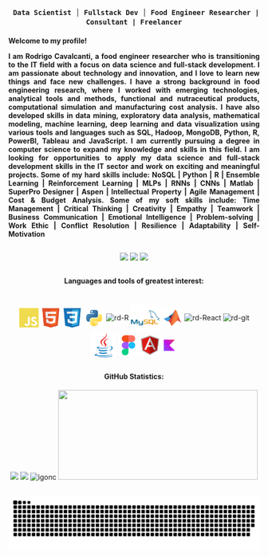 <h3 align="center" height="20" ></h3>

<h3 align="center" width="150">
	
```RD{
	
 Data Scientist │ Fullstack Dev │ Food Engineer Researcher | Consultant | Freelancer
```	
</h3>

<h4 align="justify" height="20" >

Welcome to my profile!
	
I am Rodrigo Cavalcanti, a food engineer researcher who is transitioning to the IT field with a focus on data science and full-stack development. I am passionate about technology and innovation, and I love to learn new things and face new challenges. I have a strong background in food engineering research, where I worked with emerging technologies, analytical tools and methods, functional and nutraceutical products, computational simulation and manufacturing cost analysis. I have also developed skills in data mining, exploratory data analysis, mathematical modeling, machine learning, deep learning and data visualization using various tools and languages such as SQL, Hadoop, MongoDB, Python, R, PowerBI, Tableau and JavaScript. I am currently pursuing a degree in computer science to expand my knowledge and skills in this field. I am looking for opportunities to apply my data science and full-stack development skills in the IT sector and work on exciting and meaningful projects. Some of my hard skills include: NoSQL | Python | R | Ensemble Learning | Reinforcement Learning | MLPs | RNNs | CNNs | Matlab | SuperPro Designer | Aspen | Intellectual Property | Agile Management | Cost & Budget Analysis. Some of my soft skills include: Time Management | Critical Thinking | Creativity | Empathy | Teamwork | Business Communication | Emotional Intelligence | Problem-solving | Work Ethic | Conflict Resolution | Resilience | Adaptability | Self-Motivation
	
</h4>

##

<div align="center"> 
  <a href="https://www.instagram.com/" target="_blank"><img src="https://img.shields.io/badge/-Instagram-%23E4405F?style=for-the-badge&logo=instagram&logoColor=white" target="_blank"></a>
  <a href = "mailto:rodrigoncavalcantir@gmail.com"><img src="https://img.shields.io/badge/-Gmail-%23333?style=for-the-badge&logo=gmail&logoColor=white" target="_blank"></a>
  <a href="https://www.linkedin.com/in/rodrigo-nunes-cavalcanti/" target="_blank"><img src="https://img.shields.io/badge/-LinkedIn-%230077B5?style=for-the-badge&logo=linkedin&logoColor=white" target="_blank"></a>
</div>

##
		
  <h4 align="center" height="20" >Languages and tools of greatest interest:</h4>
	
				 
				 
  <div style="display: inline_block;" align="center"><br>
  <img align="center" alt="rd-Js" height="40" width="40" src="https://raw.githubusercontent.com/devicons/devicon/master/icons/javascript/javascript-plain.svg">
  <img align="center" alt="rd-HTML" height="40" width="40" src="https://raw.githubusercontent.com/devicons/devicon/master/icons/html5/html5-original.svg">
  <img align="center" alt="rd-CSS" height="40" width="40" src="https://raw.githubusercontent.com/devicons/devicon/master/icons/css3/css3-original.svg">
  <img align="center" alt="rd-Python" height="40" width="40" src="https://raw.githubusercontent.com/devicons/devicon/master/icons/python/python-original.svg">
  <img align="center" alt="rd-R" height="40" width="40" src="https://github.com/igonc/devicon/blob/master/icons/r/r-original.svg">
  <img align="center" alt="rd-mysql" height="60" width="60" src="https://github.com/devicons/devicon/blob/master/icons/mysql/mysql-original-wordmark.svg">
  <img align="center" alt="rd-Matlab" height="40" width="40" src="https://github.com/devicons/devicon/blob/master/icons/matlab/matlab-original.svg">
  <img align="center" alt="rd-React" height="40" width="40" src="https://logospng.org/download/react/logo-react-1024.png">
  <img align="center" alt="rd-git" height="40" width="40" src="https://git-scm.com/images/logos/downloads/Git-Icon-1788C.png">
  <img align="center" alt="rd-Java" height="50" width="50" src="https://github.com/devicons/devicon/blob/master/icons/java/java-original.svg">
  <img align="center" alt="rd-Figma" height="40" width="40" src="https://github.com/devicons/devicon/blob/master/icons/figma/figma-original.svg">
  <img align="center" alt="rd-Angular" height="40" width="40" src="https://github.com/devicons/devicon/blob/master/icons/angularjs/angularjs-original.svg">
  <img align="center" alt="rd-Kotlin" height="30" width="30" src="https://github.com/devicons/devicon/blob/master/icons/kotlin/kotlin-original.svg">
	
	
  
  
##

</div> 
   <h4 align="center" height="20" >GitHub Statistics:</h4>

 <div align="center">
  
  <img height="160em" src="https://github-readme-stats.vercel.app/api?username=igonc&theme=algolia&include_all_commits=true&count_private=true"/>
  <img height="160em" src="https://github-readme-stats.vercel.app/api/top-langs/?username=igonc&layout=compact&langs_count=7&theme=algolia"/>
  <img height="180em" width="400" src="https://github-readme-streak-stats.herokuapp.com?user=igonc&theme=algolia" alt="igonc"/> 
  <img height="180em" width="400" src="https://github-profile-trophy.vercel.app/?username=igonc&column=3&margin-w=15&margin-h=15&theme=algolia"/>
  
##
	
  ![Snake animation](https://github.com/igonc/igonc/blob/main/github-contribution-grid-snake.svg)
</div>


